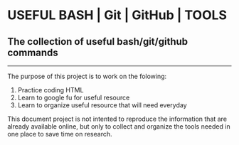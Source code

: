 # USEFUL BASH | Git | GitHub | TOOLS


## The collection of useful bash/git/github commands
---

The purpose of this project is to work on the folowing:
1. Practice coding HTML 
2. Learn to google fu for useful resource
3. Learn to organize useful resource that will need everyday


This document project is not intented to reproduce the information that are already available online, but only to collect and organize the tools needed in one place to save time on research.
